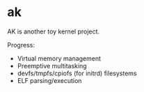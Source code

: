 ak
===

AK is another toy kernel project.

Progress:

  - Virtual memory management
  - Preemptive multitasking
  - devfs/tmpfs/cpiofs (for initrd) filesystems
  - ELF parsing/execution
